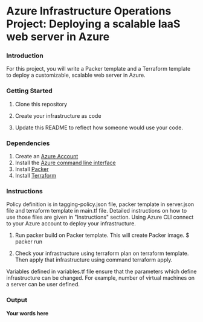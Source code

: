 # Azure Infrastructure Operations Project: Deploying a scalable IaaS web server in Azure

### Introduction
For this project, you will write a Packer template and a Terraform template to deploy a customizable, scalable web server in Azure.

### Getting Started
1. Clone this repository

2. Create your infrastructure as code

3. Update this README to reflect how someone would use your code.

### Dependencies
1. Create an [Azure Account](https://portal.azure.com) 
2. Install the [Azure command line interface](https://docs.microsoft.com/en-us/cli/azure/install-azure-cli?view=azure-cli-latest)
3. Install [Packer](https://www.packer.io/downloads)
4. Install [Terraform](https://www.terraform.io/downloads.html)

### Instructions

Policy definition is in tagging-policy.json file, packer template in server.json file and terraform template in main.tf file. Detailed instructions on how to use those files are given in "Instructions" section.
Using Azure CLI connect to your Azure account to deploy your infrastructure.

1. Run packer build on Packer template. This will create Packer image.
$ packer run


2. Check your infrastructure using terraform plan on terraform template. Then apply that infrastructure using command terraform apply.

Variables defined in variables.tf file ensure that the parameters which define infrastructure can be changed. For example, number of virtual machines on a server can be user defined.

### Output
**Your words here**

